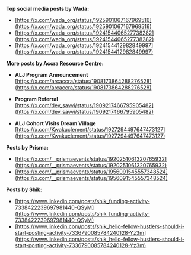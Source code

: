 **Top social media posts by Wada:**

- [https://x.com/wada_org/status/1925901067167969516](https://x.com/wada_org/status/1925901067167969516)  
- [https://x.com/wada_org/status/1924154406527738282](https://x.com/wada_org/status/1924154406527738282)  
- [https://x.com/wada_org/status/1924154412982849997](https://x.com/wada_org/status/1924154412982849997)  

**More posts by Accra Resource Centre:**

- **ALJ Program Announcement**
  [https://x.com/arcaccra/status/1908173864288276528](https://x.com/arcaccra/status/1908173864288276528)

- **Program Referral**
  [https://x.com/dev_savvi/status/1909217466795905482](https://x.com/dev_savvi/status/1909217466795905482)

- **ALJ Cohort Visits Dream Village**
  [https://x.com/Kwakuclement/status/1927294497647473127](https://x.com/Kwakuclement/status/1927294497647473127)

**Posts by Prisma:**

- [https://x.com/__prismaevents/status/1920251061320765932](https://x.com/__prismaevents/status/1920251061320765932)
- [https://x.com/__prismaevents/status/1956091545557348524](https://x.com/__prismaevents/status/1956091545557348524)

**Posts by Shik:**

- [https://www.linkedin.com/posts/shik_funding-activity-7338422239697981440-QSyM](https://www.linkedin.com/posts/shik_funding-activity-7338422239697981440-QSyM)
- [https://www.linkedin.com/posts/shik_hello-fellow-hustlers-should-i-start-posting-activity-7336790085784240128-Yz3m](https://www.linkedin.com/posts/shik_hello-fellow-hustlers-should-i-start-posting-activity-7336790085784240128-Yz3m)
